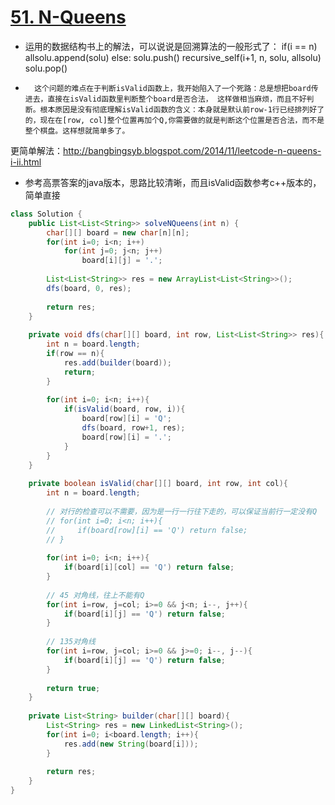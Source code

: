 # [51. N-Queens](https://leetcode.com/problems/n-queens/)
* 运用的数据结构书上的解法，可以说说是回溯算法的一般形式了：
if(i == n)
   allsolu.append(solu)
else:
       solu.push()
			 recursive_self(i+1, n, solu, allsolu)
			 solu.pop()
			 
* 		这个问题的难点在于判断isValid函数上，我开始陷入了一个死路：总是想把board传进去，直接在isValid函数里判断整个board是否合法， 这样做相当麻烦，而且不好判断。根本原因是没有彻底理解isValid函数的含义：本身就是默认前row-1行已经排列好了的，现在在[row, col]整个位置再加个Q,你需要做的就是判断这个位置是否合法，而不是整个棋盘。这样想就简单多了。

更简单解法：http://bangbingsyb.blogspot.com/2014/11/leetcode-n-queens-i-ii.html

* 参考高票答案的java版本，思路比较清晰，而且isValid函数参考c++版本的，简单直接

```java
class Solution {
    public List<List<String>> solveNQueens(int n) {
        char[][] board = new char[n][n];
        for(int i=0; i<n; i++)
            for(int j=0; j<n; j++)
                board[i][j] = '.';
        
        List<List<String>> res = new ArrayList<List<String>>();
        dfs(board, 0, res);
        
        return res;
    }
    
    private void dfs(char[][] board, int row, List<List<String>> res){
        int n = board.length;
        if(row == n){
            res.add(builder(board));
            return;
        }
        
        for(int i=0; i<n; i++){
            if(isValid(board, row, i)){
                board[row][i] = 'Q';
                dfs(board, row+1, res);
                board[row][i] = '.';
            }
        }
    }
    
    private boolean isValid(char[][] board, int row, int col){
        int n = board.length;
        
        // 对行的检查可以不需要，因为是一行一行往下走的，可以保证当前行一定没有Q
        // for(int i=0; i<n; i++){
        //     if(board[row][i] == 'Q') return false;
        // }
        
        for(int i=0; i<n; i++){
            if(board[i][col] == 'Q') return false;
        }
        
        // 45 对角线，往上不能有Q
        for(int i=row, j=col; i>=0 && j<n; i--, j++){
            if(board[i][j] == 'Q') return false;
        }
        
        // 135对角线
        for(int i=row, j=col; i>=0 && j>=0; i--, j--){
            if(board[i][j] == 'Q') return false;
        }
        
        return true;
    }
    
    private List<String> builder(char[][] board){
        List<String> res = new LinkedList<String>();
        for(int i=0; i<board.length; i++){
            res.add(new String(board[i]));
        }
        
        return res;
    }
}

```
